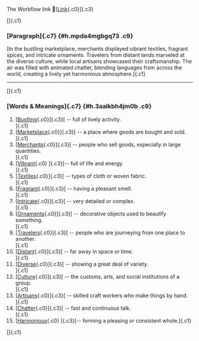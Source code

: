 The Workflow link
👏[[Link](https://www.google.com/url?q=http://www.google.com&sa=D&source=editors&ust=1760858979798977&usg=AOvVaw273BaGUv7jTxqP9wJ5EKbU){.c0}]{.c3}

[]{.c1}

### [Paragraph]{.c7} {#h.mpda4mgbgq73 .c9}

[In the bustling marketplace, merchants displayed vibrant textiles,
fragrant spices, and intricate ornaments. Travelers from distant lands
marveled at the diverse culture, while local artisans showcased their
craftsmanship. The air was filled with animated chatter, blending
languages from across the world, creating a lively yet harmonious
atmosphere.]{.c1}

------------------------------------------------------------------------

[]{.c1}

### [Words & Meanings]{.c7} {#h.3aalkbh4jm0b .c9}

1.  [[Bustling](https://www.google.com/url?q=http://www.google.com&sa=D&source=editors&ust=1760858979800005&usg=AOvVaw215GxGLSd_39tAPphvzA2g){.c0}]{.c3}[ --
    full of lively activity.\
    ]{.c1}
2.  [[Marketplace](https://www.google.com/url?q=http://www.google.com&sa=D&source=editors&ust=1760858979800181&usg=AOvVaw2SWDgAKcjEHA5oKOXKrTbJ){.c0}]{.c3}[ --
    a place where goods are bought and sold.\
    ]{.c1}
3.  [[Merchants](https://www.google.com/url?q=http://www.google.com&sa=D&source=editors&ust=1760858979800352&usg=AOvVaw2yy5ovRHs8rb2YM3bBJCVA){.c0}]{.c3}[ --
    people who sell goods, especially in large quantities.\
    ]{.c1}
4.  [[Vibrant](https://www.google.com/url?q=http://www.google.com&sa=D&source=editors&ust=1760858979800534&usg=AOvVaw0O0-yEDZLbzulJx3dkyeZq){.c0}
    ]{.c3}[-- full of life and energy.\
    ]{.c1}
5.  [[Textiles](https://www.google.com/url?q=http://www.google.com&sa=D&source=editors&ust=1760858979800683&usg=AOvVaw1EmpheYHSyMdh8VQz2_T36){.c0}]{.c3}[ --
    types of cloth or woven fabric.\
    ]{.c1}
6.  [[Fragrant](https://www.google.com/url?q=http://www.google.com&sa=D&source=editors&ust=1760858979800835&usg=AOvVaw3G6_gG6F9uzQSh8ggesPpj){.c0}]{.c3}[ --
    having a pleasant smell.\
    ]{.c1}
7.  [[Intricate](https://www.google.com/url?q=http://www.google.com&sa=D&source=editors&ust=1760858979800984&usg=AOvVaw1KULv9snAadsqlFqFsAt0F){.c0}]{.c3}[ --
    very detailed or complex.\
    ]{.c1}
8.  [[Ornaments](https://www.google.com/url?q=http://www.google.com&sa=D&source=editors&ust=1760858979801131&usg=AOvVaw1K3bizK7vpejNUISlOGAgN){.c0}]{.c3}[ --
    decorative objects used to beautify something.\
    ]{.c1}
9.  [[Travelers](https://www.google.com/url?q=http://www.google.com&sa=D&source=editors&ust=1760858979801304&usg=AOvVaw2UWEDVDGiqP0aYbXvhjauC){.c0}]{.c3}[ --
    people who are journeying from one place to another.\
    ]{.c1}
10. [[Distant](https://www.google.com/url?q=http://www.google.com&sa=D&source=editors&ust=1760858979801489&usg=AOvVaw2XcsYUQLP7wsk9CNLdDEIy){.c0}]{.c3}[ --
    far away in space or time.\
    ]{.c1}
11. [[Diverse](https://www.google.com/url?q=http://www.google.com&sa=D&source=editors&ust=1760858979801683&usg=AOvVaw1D1mq6kvPMiJHVkrmhhnPl){.c0}]{.c3}[ --
    showing a great deal of variety.\
    ]{.c1}
12. [[Culture](https://www.google.com/url?q=http://www.google.com&sa=D&source=editors&ust=1760858979801915&usg=AOvVaw0X-Y3bLaFvPb6JNWSWgG4_){.c0}]{.c3}[ --
    the customs, arts, and social institutions of a group.\
    ]{.c1}
13. [[Artisans](https://www.google.com/url?q=http://www.google.com&sa=D&source=editors&ust=1760858979802147&usg=AOvVaw0mBWzBIQjthEXyFu2EMeOT){.c0}]{.c3}[ --
    skilled craft workers who make things by hand.\
    ]{.c1}
14. [[Chatter](https://www.google.com/url?q=http://www.google.com&sa=D&source=editors&ust=1760858979802318&usg=AOvVaw2JbP9he5uVvo0WhMqf85FE){.c0}]{.c3}[ --
    fast and continuous talk.\
    ]{.c1}
15. [[Harmonious](https://www.google.com/url?q=http://www.google.com&sa=D&source=editors&ust=1760858979802464&usg=AOvVaw2bwLySOcskc8KOeDn2EprW){.c0}
    ]{.c3}[-- forming a pleasing or consistent whole.]{.c1}

[]{.c1}
